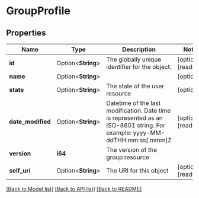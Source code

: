 # GroupProfile

## Properties

Name | Type | Description | Notes
------------ | ------------- | ------------- | -------------
**id** | Option<**String**> | The globally unique identifier for the object. | [optional][readonly]
**name** | Option<**String**> |  | [optional]
**state** | Option<**String**> | The state of the user resource | [optional]
**date_modified** | Option<**String**> | Datetime of the last modification. Date time is represented as an ISO-8601 string. For example: yyyy-MM-ddTHH:mm:ss[.mmm]Z | [optional][readonly]
**version** | **i64** | The version of the group resource | 
**self_uri** | Option<**String**> | The URI for this object | [optional][readonly]

[[Back to Model list]](../README.md#documentation-for-models) [[Back to API list]](../README.md#documentation-for-api-endpoints) [[Back to README]](../README.md)


